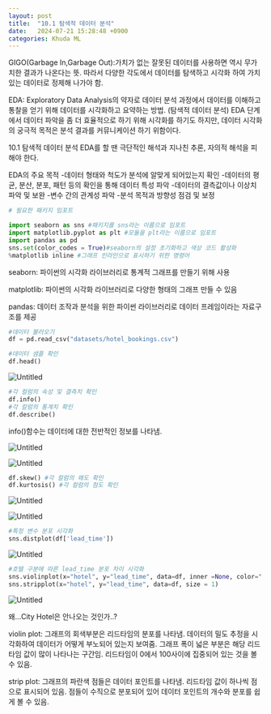 ```yaml
---
layout: post
title:  "10.1 탐색적 데이터 분석"
date:   2024-07-21 15:28:48 +0900
categories: Khuda ML
---
```

GIGO(Garbage In,Garbage Out):가치가 없는 잘못된 데이터를 사용하면 역시 무가치한 결과가 나온다는 뜻.  따라서 다양한 각도에서 데이터를 탐색하고 시각화 하여 가치 있는 데이터로 정제해 나가야 함.

EDA: Exploratory Data Analysis의 약자로 데이터 분석 과정에서 데이터를 이해하고 통찰을 얻기 위해 데이터를 시각화하고 요약하는 방법. (탐색적 데이터 분석)
EDA 단계에서 데이터 파악을 좀 더 효율적으로 하기 위해 시각화를 하기도 하지만, 데이터 시각화의 궁극적 목적은 분석 결과를 커뮤니케이션 하기 위함이다.

10.1 탐색적 데이터 분석
EDA를 할 땐 극단적인 해석과 지나친 추론, 자의적 해석을 피해야 한다.

EDA의 주요 목적
-데이터 형태와 척도가 분석에 알맞게 되어있는지 확인
-데이터의 평균, 분산, 분포, 패턴 등의 확인을 통해 데이터 특성 파악
-데이터의 결측값이나 이상치 파악 및 보완
-변수 간의 관계성 파악
-분석 목적과 방향성 점검 및 보정

```python
# 필요한 패키지 임포트

import seaborn as sns #패키지를 sns라는 이름으로 임포트
import matplotlib.pyplot as plt #모듈을 plt라는 이름으로 임포트
import pandas as pd
sns.set(color_codes = True)#seaborn의 설정 초기화하고 색상 코드 활성화
%matplotlib inline #그래프 인라인으로 표시하기 위한 명령어
```

seaborn: 파이썬의 시각화 라이브러리로 통계적 그래프를 만들기 위해 사용

matplotlib: 파이썬의 시각화 라이브러리로 다양한 형태의 그래프 만들 수 있음

pandas: 데이터 조작과 분석을 위한 파이썬 라이브러리로 데이터 프레임이라는 자료구조를 제공

```python
#데이터 불러오기
df = pd.read_csv("datasets/hotel_bookings.csv")

#데이터 샘플 확인
df.head()

```

![Untitled](/assets/HW1/Untitled(1).png)

```python
#각 컬럼의 속성 및 결측치 확인
df.info()
#각 칼럼의 통계치 확인
df.describe()
```

info()함수는 데이터에 대한 전반적인 정보를 나타냄.

![Untitled](https://prod-files-secure.s3.us-west-2.amazonaws.com/7af498a2-beb6-449d-a194-c4c8afcd1e0a/837ebe5d-0e3e-4bd0-8e5e-64a7672d6322/Untitled.png)

![Untitled](https://prod-files-secure.s3.us-west-2.amazonaws.com/7af498a2-beb6-449d-a194-c4c8afcd1e0a/7845754e-646e-48b4-89bf-64a802c215c9/Untitled.png)

```python
df.skew() #각 컬럼의 왜도 확인
df.kurtosis() #각 컬럼의 첨도 확인
```

![Untitled](https://prod-files-secure.s3.us-west-2.amazonaws.com/7af498a2-beb6-449d-a194-c4c8afcd1e0a/f63380f4-dba0-4360-8240-8db7be1785e1/Untitled.png)

![Untitled](https://prod-files-secure.s3.us-west-2.amazonaws.com/7af498a2-beb6-449d-a194-c4c8afcd1e0a/080cd04a-1fb9-43de-828c-1868c43214d0/Untitled.png)

```python
#특정 변수 분포 시각화
sns.distplot(df['lead_time'])
```

![Untitled](https://prod-files-secure.s3.us-west-2.amazonaws.com/7af498a2-beb6-449d-a194-c4c8afcd1e0a/e04a928f-b4c8-40db-845e-33d9515c5695/Untitled.png)

```python
#호텔 구분에 따른 lead_time 분포 차이 시각화
sns.violinplot(x="hotel", y="lead_time", data=df, inner =None, color=".8")
sns.stripplot(x="hotel", y="lead_time", data=df, size = 1)
```

![Untitled](https://prod-files-secure.s3.us-west-2.amazonaws.com/7af498a2-beb6-449d-a194-c4c8afcd1e0a/cd22af96-1019-492d-8089-43be0cbca67d/Untitled.png)

왜…City Hotel은 안나오는 것인가..?

violin plot: 그래프의 회색부분은 리드타임의 분포를 나타냄. 데이터의 밀도 추정을 시각화하여 데이터가 어떻게 부노되어 있는지 보여줌. 그래프 폭이 넓은 부분은 해당 리드 타임 값이 많이 나타나는 구간임. 리드타임이 0에서 100사이에 집중되어 있는 것을 볼 수 있음. 

strip plot: 그래프의 파란색 점들은 데이터 포인트를 나타냄. 리드타임 값이 하나씩 점으로 표시되어 있음. 점들이 수직으로 분포되어 있어 데이터 포인트의 개수와 분포를 쉽게 볼 수 있음.
